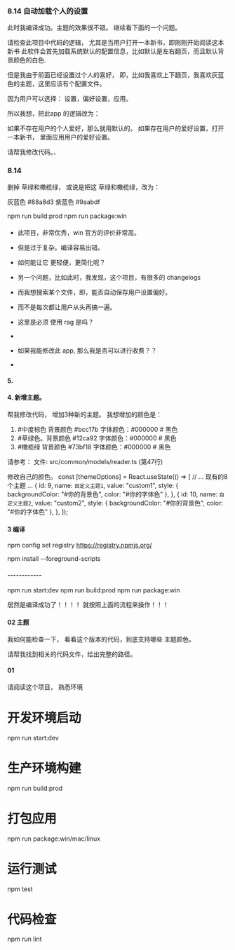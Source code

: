 







### 8.14 自动加载个人的设置

此时我编译成功。主题的效果很不错。
继续看下面的一个问题。

请检查此项目中代码的逻辑， 尤其是当用户打开一本新书，即刚刚开始阅读这本新书
此软件会首先加载系统默认的配置信息，比如默认是左右翻页，而且默认背景颜色的白色.

但是我由于前面已经设置过个人的喜好， 即，比如我喜欢上下翻页，我喜欢灰蓝色的主题，这里应该有个配置文件。

因为用户可以选择： 设置，偏好设置，应用。

所以我想，把此app 的逻辑改为：

如果不存在用户的个人爱好，那么就用默认的。
如果存在用户的爱好设置，打开一本新书， 里面应用用户的爱好设置。

请帮我修改代码。、





### 8.14
删掉  草绿和橄榄绿，
或说是把这  草绿和橄榄绿，改为：

灰蓝色 #88a8d3
紫蓝色 #9aabdf


npm run build:prod
npm run package:win




#### 
- 此项目，非常优秀，win 官方的评价非常高。
- 但是过于复杂。编译容易出错。
- 如何能让它 更轻便，更简化呢？ 

- 另一个问题，比如此时，我发现，这个项目，有很多的 changelogs
- 而我想搜索某个文件，即，能否自动保存用户设置偏好。
- 而不是每次都让用户从头再搞一遍。 
- 这里是必须 使用 rag 是吗？ 
- 

- 如果我能修改此 app, 那么我是否可以进行收费？？ 
- 

#### 5. 




#### 4. 新增主题。

帮我修改代码， 增加3种新的主题。 
我想增加的颜色是：

1.  #中度棕色 背景颜色  #bcc17b      字体颜色：#000000  # 黑色
2.  #草绿色。背景颜色  #12ca92      字体颜色：#000000  # 黑色
3.  #橄榄绿 背景颜色  #73bf18       字体颜色：#000000  # 黑色


请参考： 
文件: src/common/models/reader.ts (第47行)

修改自己的颜色。
const [themeOptions] = React.useState(() => [
    // ... 现有的8个主题 ...
    {
        id: 9,
        name: `自定义主题1`,
        value: "custom1",
        style: { backgroundColor: "#你的背景色", color: "#你的字体色" },
    },
    {
        id: 10,
        name: `自定义主题2`, 
        value: "custom2",
        style: { backgroundColor: "#你的背景色", color: "#你的字体色" },
    },
]);


#### 3 编译
npm config set registry https://registry.npmjs.org/

npm install --foreground-scripts

#### ------------

npm run start:dev
npm run build:prod
npm run package:win

居然是编译成功了！！！！
就按照上面的流程来操作！！！ 



#### 02 主题

我如何能检查一下，   看看这个版本的代码，到底支持哪些 主题颜色。

请帮我找到相关的代码文件，给出完整的路径。


#### 01 

请阅读这个项目， 熟悉环境 


# 开发环境启动
npm run start:dev

# 生产环境构建
npm run build:prod

# 打包应用
npm run package:win/mac/linux

# 运行测试
npm test

# 代码检查
npm run lint

